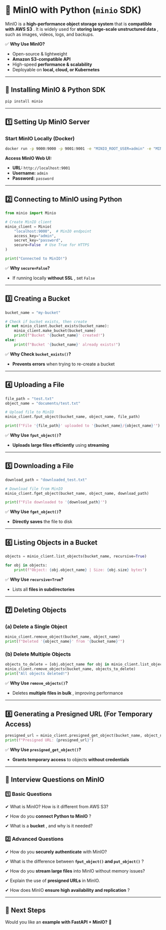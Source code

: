 # **🔹 MinIO with Python (`minio` SDK)**

MinIO is a **high-performance object storage system** that is  **compatible with AWS S3** . It is widely used for  **storing large-scale unstructured data** , such as images, videos, logs, and backups.

✅ **Why Use MinIO?**

* Open-source & lightweight
* **Amazon S3-compatible API**
* High-speed **performance & scalability**
* Deployable on **local, cloud, or Kubernetes**

---

## **🔹 Installing MinIO & Python SDK**

```bash
pip install minio
```

---

## **1️⃣ Setting Up MinIO Server**

### **Start MinIO Locally (Docker)**

```bash
docker run -p 9000:9000 -p 9001:9001 -e "MINIO_ROOT_USER=admin" -e "MINIO_ROOT_PASSWORD=password" quay.io/minio/minio server /data --console-address ":9001"
```

**Access MinIO Web UI:**

* **URL:** `http://localhost:9001`
* **Username:** `admin`
* **Password:** `password`

---

## **2️⃣ Connecting to MinIO using Python**

```python
from minio import Minio

# Create MinIO client
minio_client = Minio(
    "localhost:9000",  # MinIO endpoint
    access_key="admin",
    secret_key="password",
    secure=False  # Use True for HTTPS
)

print("Connected to MinIO!")
```

✅ **Why `secure=False`?**

* If running locally  **without SSL** , set `False`

---

## **3️⃣ Creating a Bucket**

```python
bucket_name = "my-bucket"

# Check if bucket exists, then create
if not minio_client.bucket_exists(bucket_name):
    minio_client.make_bucket(bucket_name)
    print(f"Bucket '{bucket_name}' created!")
else:
    print(f"Bucket '{bucket_name}' already exists!")
```

✅ **Why Check `bucket_exists()`?**

* **Prevents errors** when trying to re-create a bucket

---

## **4️⃣ Uploading a File**

```python
file_path = "test.txt"
object_name = "documents/test.txt"

# Upload file to MinIO
minio_client.fput_object(bucket_name, object_name, file_path)

print(f"File '{file_path}' uploaded to '{bucket_name}/{object_name}'")
```

✅ **Why Use `fput_object()`?**

* **Uploads large files efficiently** using **streaming**

---

## **5️⃣ Downloading a File**

```python
download_path = "downloaded_test.txt"

# Download file from MinIO
minio_client.fget_object(bucket_name, object_name, download_path)

print(f"File downloaded to '{download_path}'")
```

✅ **Why Use `fget_object()`?**

* **Directly saves** the file to disk

---

## **6️⃣ Listing Objects in a Bucket**

```python
objects = minio_client.list_objects(bucket_name, recursive=True)

for obj in objects:
    print(f"Object: {obj.object_name} | Size: {obj.size} bytes")
```

✅ **Why Use `recursive=True`?**

* Lists all **files in subdirectories**

---

## **7️⃣ Deleting Objects**

### **(a) Delete a Single Object**

```python
minio_client.remove_object(bucket_name, object_name)
print(f"Deleted '{object_name}' from '{bucket_name}'")
```

### **(b) Delete Multiple Objects**

```python
objects_to_delete = [obj.object_name for obj in minio_client.list_objects(bucket_name, recursive=True)]
minio_client.remove_objects(bucket_name, objects_to_delete)
print("All objects deleted!")
```

✅ **Why Use `remove_objects()`?**

* Deletes  **multiple files in bulk** , improving performance

---

## **8️⃣ Generating a Presigned URL (For Temporary Access)**

```python
presigned_url = minio_client.presigned_get_object(bucket_name, object_name, expires=3600)
print(f"Presigned URL: {presigned_url}")
```

✅ **Why Use `presigned_get_object()`?**

* **Grants temporary access** to objects **without credentials**

---

## **🔹 Interview Questions on MinIO**

### **1️⃣ Basic Questions**

✔ What is MinIO? How is it different from AWS S3?

✔ How do you  **connect Python to MinIO** ?

✔ What is a  **bucket** , and why is it needed?

### **2️⃣ Advanced Questions**

✔ How do you **securely authenticate** with MinIO?

✔ What is the difference between  **`fput_object()` and `put_object()`** ?

✔ How do you **stream large files** into MinIO without memory issues?

✔ Explain the use of **presigned URLs** in MinIO.

✔ How does MinIO  **ensure high availability and replication** ?

---

## **🚀 Next Steps**

Would you like an **example with FastAPI + MinIO?** 🎯

